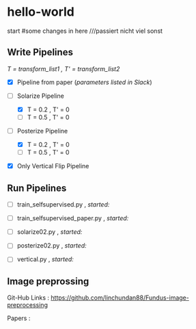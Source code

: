 # hello-world
start
#some changes in here
///passiert nicht viel sonst 


## Write Pipelines

*T = transform_list1 , T' = transform_list2*

- [x] Pipeline from paper (*parameters listed in Slack*)

- [ ] Solarize Pipeline
  - [x] T = 0.2 , T' = 0
  - [ ] T = 0.5 , T' = 0

- [ ] Posterize Pipeline
  - [x] T = 0.2 , T' = 0
  - [ ] T = 0.5 , T' = 0

- [x] Only Vertical Flip Pipeline


## Run Pipelines

- [ ] train_selfsupervised.py , *started:*
- [ ] train_selfsupervised_paper.py , *started:*
- [ ] solarize02.py , *started:*
- [ ] posterize02.py , *started:*
- [ ] vertical.py , *started:*



## Image preprossing 
Git-Hub Links : 
https://github.com/linchundan88/Fundus-image-preprocessing

Papers : 


